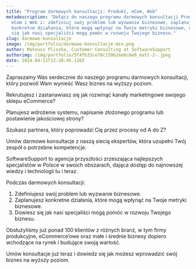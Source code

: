 ```yaml
---
title: "Program darmowych konsultacji: Produkt, eCom, Web"
metadescription: "Dołącz do naszego programu darmowych konsultacji Produktowych,
  eCom i Web i: zdefiniuj swój problem lub wyzwanie biznesowe, zaplanuj
  konkretne działania, które mogą wpłynąć na Twoje metryki biznesowe, dowiedz
  się jak nasi specjaliści mogą pomóc w rozwoju Twojego biznesu."
slug: darmowe-konsultacje
image: /img/portfolio/darmowe-konsultacje-min.png
author: Mateusz Pliszka, Customer Consulting at SoftwareSupport
authorimg: /img/portfolio/5f4fb33ce70c159b2ee6c6e9_matt-2-.jpeg
date: 2024-04-11T12:20:45.126Z
---
```

Zapraszamy Was serdecznie do naszego programu darmowych konsultacji, który pozwoli Wam wynieść Wasz biznes na wyższy poziom.

Rekrutujesz i zastanawiasz się jak rozwinąć kanały marketingowe swojego sklepu eCommerce?

Planujesz wdrożenie systemu, napisanie złożonego programu lub postawienie jakościowej strony? 

Szukasz partnera, który poprowadzi Cię przez procesy od A do Z?

Umów darmowe konsultacje z naszą siecią ekspertów, która uzupełni Twój zespół o potrzebne kompetencje.

SoftwareSupport to agencja przyszłości zrzeszająca najlepszych specjalistów w Polsce w swoich obszarach, dająca dostęp do najnowszej wiedzy i technologii tu i teraz.

Podczas darmowych konsultacji:

1. Zdefiniujesz swój problem lub wyzwanie biznesowe.
2. Zaplanujesz konkretne działania, które mogą wpłynąć na Twoje metryki biznesowe.
3. Dowiesz się jak nasi specjaliści mogą pomóc w rozwoju Twojego biznesu.

Obsłużyliśmy już ponad 100 klientów z różnych branż, w tym firmy produkcyjne, eCommerce’owe oraz małe i średnie biznesy dopiero wchodzące na rynek i budujące swoją wartość.

Umów konsultacje już teraz i dowiedz się jak możesz wprowadzić swój biznes na wyższy poziom.